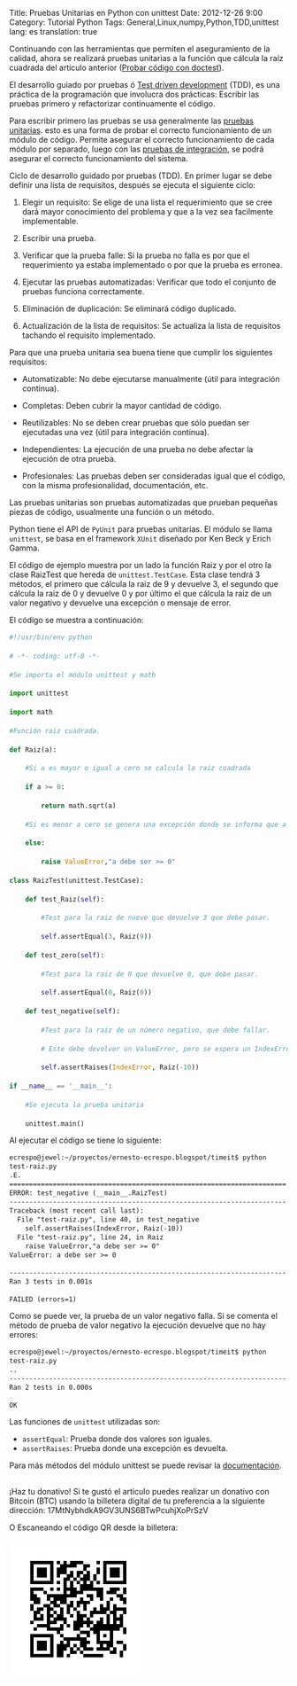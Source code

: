 Title: Pruebas Unitarias en Python con unittest
Date: 2012-12-26 9:00
Category: Tutorial Python
Tags: General,Linux,numpy,Python,TDD,unittest
lang: es
translation: true

Continuando con las herramientas que permiten el aseguramiento de la calidad, ahora se realizará pruebas unitarias a la función que cálcula la raíz cuadrada del artículo anterior ([Probar código con doctest](https://www.seraph.to/probar-codigo-con-doctest.html#probar-codigo-con-doctest)).

El desarrollo guiado por pruebas ó [Test driven development](http://es.wikipedia.org/wiki/TDD) (TDD), es una práctica de la programación que involucra dos prácticas: Escribir las pruebas primero y refactorizar continuamente el código.

Para escribir primero las pruebas se usa generalmente las [pruebas unitarias](http://es.wikipedia.org/wiki/Prueba_unitaria). esto es una forma de probar el correcto funcionamiento de un módulo de código. Permite asegurar el correcto funcionamiento de cada módulo por separado, luego con las [pruebas de integración](https://es.wikipedia.org/wiki/Pruebas_de_integraci%C3%B3n), se podrá asegurar el correcto funcionamiento del sistema.

Ciclo de desarrollo guidado por pruebas (TDD).
En primer lugar se debe definir una lista de requisitos, después se ejecuta el siguiente ciclo:

1. Elegir un requisito: Se elige de una lista el requerimiento que se cree dará mayor conocimiento del problema y que a la vez sea facilmente implementable.  

2. Escribir una prueba.  

3. Verificar que la prueba falle: Si la prueba no falla es por que el requerimiento ya estaba implementado o por que la prueba es erronea.   

4. Ejecutar las pruebas automatizadas: Verificar que todo el conjunto de pruebas funciona correctamente.  

5. Eliminación de duplicación: Se eliminará código duplicado.   

6. Actualización de la lista de requisitos: Se actualiza la lista de requisitos tachando el requisito implementado.

Para que una prueba unitaria sea buena tiene que cumplir los siguientes requisitos:

- Automatizable: No debe ejecutarse manualmente (útil para integración continua).  

- Completas: Deben cubrir la mayor cantidad de código.  

- Reutilizables: No se deben crear pruebas que sólo puedan ser ejecutadas una vez (útil para integración continua).  

- Independientes: La ejecución de una prueba no debe afectar la ejecución de otra prueba.

- Profesionales: Las pruebas deben ser consideradas igual que el código, con la misma profesionalidad, documentación, etc. 

Las pruebas unitarias son pruebas automatizadas que prueban pequeñas piezas de código, usualmente una función o un método.

Python tiene el API de `PyUnit` para pruebas unitarias. El módulo se llama `unittest`, se basa en el framework `XUnit` diseñado por Ken Beck y Erich Gamma.

El código de ejemplo muestra por un lado la función Raiz y por el otro la clase RaizTest que hereda de `unittest.TestCase`. Esta clase tendrá 3 métodos, el primero que cálcula la raiz de 9 y devuelve 3, el segundo que cálcula la raiz de 0 y devuelve 0 y por último el que cálcula la raiz de un valor negativo y devuelve una excepción o mensaje de error.

El código se muestra  a continuación:

```python
#!/usr/bin/env python

# -*- coding: utf-8 -*-

#Se importa el módulo unittest y math

import unittest

import math

#Función raiz cuadrada.

def Raiz(a):

    #Si a es mayor o igual a cero se calcula la raiz cuadrada

    if a >= 0:

        return math.sqrt(a)

    #Si es menor a cero se genera una excepción donde se informa que a debe ser mayor o igual a cero.

    else:

        raise ValueError,"a debe ser >= 0"

class RaizTest(unittest.TestCase):

    def test_Raiz(self):

        #Test para la raiz de nueve que devuelve 3 que debe pasar.

        self.assertEqual(3, Raiz(9))

    def test_zero(self):

        #Test para la raiz de 0 que devuelve 0, que debe pasar.

        self.assertEqual(0, Raiz(0))    

    def test_negative(self):

        #Test para la raiz de un número negativo, que debe fallar.

        # Este debe devolver un ValueError, pero se espera un IndexError.

        self.assertRaises(IndexError, Raiz(-10))

if __name__ == '__main__':

    #Se ejecuta la prueba unitaria

    unittest.main()

```

Al ejecutar el código se tiene lo siguiente:  
```
ecrespo@jewel:~/proyectos/ernesto-ecrespo.blogspot/timeit$ python test-raiz.py 
.E.
======================================================================
ERROR: test_negative (__main__.RaizTest)
----------------------------------------------------------------------
Traceback (most recent call last):
  File "test-raiz.py", line 40, in test_negative
    self.assertRaises(IndexError, Raiz(-10))
  File "test-raiz.py", line 24, in Raiz
    raise ValueError,"a debe ser >= 0"
ValueError: a debe ser >= 0

----------------------------------------------------------------------
Ran 3 tests in 0.001s

FAILED (errors=1)
```

Como se puede ver, la prueba de un valor negativo falla. 
Si se comenta el método de prueba de valor negativo la ejecución devuelve que no hay errores:
```
ecrespo@jewel:~/proyectos/ernesto-ecrespo.blogspot/timeit$ python test-raiz.py 
..
----------------------------------------------------------------------
Ran 2 tests in 0.000s

OK
```

Las funciones de `unittest` utilizadas son:  

- `assertEqual`: Prueba donde dos valores son iguales.
- `assertRaises`: Prueba donde una excepción es devuelta.  

Para más métodos del módulo unittest se puede revisar la [documentación](https://docs.python.org/2/library/unittest.html#unittest.TestCase).



##  ##
¡Haz tu donativo!
Si te gustó el artículo puedes realizar un donativo con Bitcoin (BTC)
usando la billetera digital de tu preferencia a la siguiente
dirección: 17MtNybhdkA9GV3UNS6BTwPcuhjXoPrSzV

O Escaneando el código QR desde la billetera:

![17MtNybhdkA9GV3UNS6BTwPcuhjXoPrSzV](./images/17MtNybhdkA9GV3UNS6BTwPcuhjXoPrSzV.png)